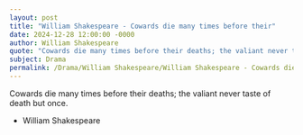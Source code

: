 ```yaml
---
layout: post
title: "William Shakespeare - Cowards die many times before their"
date: 2024-12-28 12:00:00 -0000
author: William Shakespeare
quote: "Cowards die many times before their deaths; the valiant never taste of death but once."
subject: Drama
permalink: /Drama/William Shakespeare/William Shakespeare - Cowards die many times before their
---
```


Cowards die many times before their deaths; the valiant never taste of death but once.

- William Shakespeare
